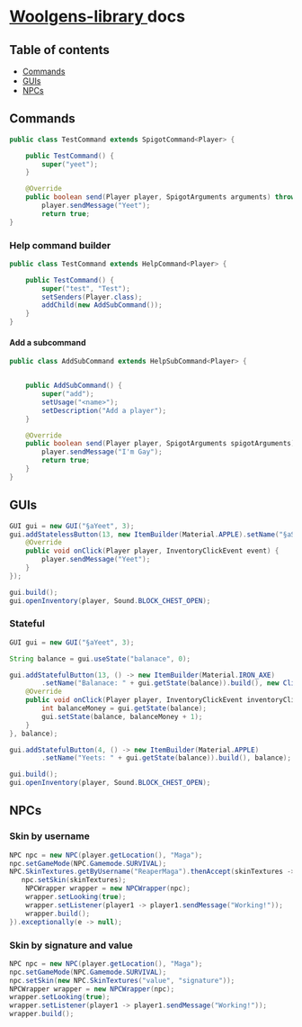 # [ Woolgens-library ](https://github.com/woolgens-network/library) docs

## Table of contents
- [ Commands ](#commands)
- [ GUIs ](#gui)
- [ NPCs ](#npc)

<a name="commands"></a>
## Commands

```java
public class TestCommand extends SpigotCommand<Player> {

    public TestCommand() {
        super("yeet");
    }

    @Override
    public boolean send(Player player, SpigotArguments arguments) throws CommandException {
        player.sendMessage("Yeet");
        return true;
}
```

### Help command builder

```java
public class TestCommand extends HelpCommand<Player> {

    public TestCommand() {
        super("test", "Test");
        setSenders(Player.class);
        addChild(new AddSubCommand());
    }
}
```

#### Add a subcommand

```java
public class AddSubCommand extends HelpSubCommand<Player> {


    public AddSubCommand() {
        super("add");
        setUsage("<name>");
        setDescription("Add a player");
    }

    @Override
    public boolean send(Player player, SpigotArguments spigotArguments) throws CommandException {
        player.sendMessage("I'm Gay");
        return true;
    }
}
```

<a name="gui"></a>
## GUIs

```java
GUI gui = new GUI("§aYeet", 3);
gui.addStatelessButton(13, new ItemBuilder(Material.APPLE).setName("§aStateless Button").build(), new ClickButtonEvent() {
    @Override
    public void onClick(Player player, InventoryClickEvent event) {
        player.sendMessage("Yeet");
    }
});

gui.build();
gui.openInventory(player, Sound.BLOCK_CHEST_OPEN);
```

### Stateful

```java
GUI gui = new GUI("§aYeet", 3);

String balance = gui.useState("balanace", 0);

gui.addStatefulButton(13, () -> new ItemBuilder(Material.IRON_AXE)
        .setName("Balanace: " + gui.getState(balance)).build(), new ClickButtonEvent() {
    @Override
    public void onClick(Player player, InventoryClickEvent inventoryClickEvent) {
        int balanceMoney = gui.getState(balance);
        gui.setState(balance, balanceMoney + 1);
    }
}, balance);

gui.addStatefulButton(4, () -> new ItemBuilder(Material.APPLE)
        .setName("Yeets: " + gui.getState(balance)).build(), balance);

gui.build();
gui.openInventory(player, Sound.BLOCK_CHEST_OPEN);
```

<a name="npc"></a>
## NPCs

### Skin by username

```java
NPC npc = new NPC(player.getLocation(), "Maga");
npc.setGameMode(NPC.Gamemode.SURVIVAL);
NPC.SkinTextures.getByUsername("ReaperMaga").thenAccept(skinTextures -> {
   npc.setSkin(skinTextures);
    NPCWrapper wrapper = new NPCWrapper(npc);
    wrapper.setLooking(true);
    wrapper.setListener(player1 -> player1.sendMessage("Working!"));
    wrapper.build();
}).exceptionally(e -> null);
```

### Skin by signature and value

```java
NPC npc = new NPC(player.getLocation(), "Maga");
npc.setGameMode(NPC.Gamemode.SURVIVAL);
npc.setSkin(new NPC.SkinTextures("value", "signature"));
NPCWrapper wrapper = new NPCWrapper(npc);
wrapper.setLooking(true);
wrapper.setListener(player1 -> player1.sendMessage("Working!"));
wrapper.build();
```
